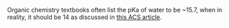 Organic chemistry textbooks often list the pKa of water to be ~15.7, when in reality, it should be 14 as discussed in [this ACS article](https://pubs.acs.org/doi/pdf/10.1021/acs.jchemed.6b00623#:~:text=Organic%20chemistry%20texts%20feature%20pKa,texts%20are%2014.00%20and%200.00.).